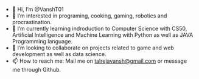 - 👋 Hi, I’m @VanshT01
- 👀 I’m interested in programing, cooking, gaming, robotics and procrastination.
- 🌱 I’m currently learning indroduction to Computer Science with CS50, Artificial Intelligence and Machine Learning with Python as well as JAVA Programming language.
- 💞️ I’m looking to collaborate on projects related to game and web development as well as data science.
- 📫 How to reach me: Mail me on talrejavansh@gmail.com or message me through Github.

<!---
VanshT01/VanshT01 is a ✨ special ✨ repository because its `README.md` (this file) appears on your GitHub profile.
You can click the Preview link to take a look at your changes.
--->
